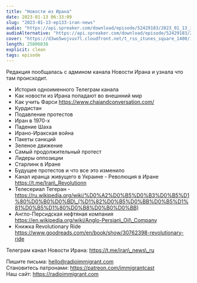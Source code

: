 ```yaml
---
title: "Новости из Ирана"
date: 2023-01-13 06:33:09
slug: "2023-01-13-ep133-iran-news"
audio: "https://api.spreaker.com/download/episode/52429183/2023_01_13_icast_ep133_iran_news.mp3"
audioAlternative: "https://api.spreaker.com/download/episode/52429183/2023_01_13_icast_ep133_iran_news.mp3"
cover: "https://d3wo5wojvuv7l.cloudfront.net/t_rss_itunes_square_1400/images.spreaker.com/original/38f6b1f8a9742c95a38c8d114fcf1305.jpg"
length: 25806838
explicit: clean
tags: episode
---
```


Редакция пообщалась с админом канала Новости Ирана и узнала что там происходит.  
  
* История одноименного Телеграм канала  
* Как новости из Ирана попадают во внешнний мир  
* Как учить Фарси https://www.chaiandconversation.com/  
* Курдистан  
* Подавление протестов  
* Иран в 1970-х  
* Падение Шаха  
* Ирано-Иракская война  
* Пакеты санкций  
* Зеленое движение  
* Самый продолжительный протест  
* Лидеры оппозиции  
* Старлинк в Иране  
* Будущее протестов и что все это изменило  
* Канал иранца живущего в Украине - Революция в Иране https://t.me/Iran\_Revolutionn  
* Телесериал Тегеран - https://ru.wikipedia.org/wiki/%D0%A2%D0%B5%D0%B3%D0%B5%D1%80%D0%B0%D0%BD\_(%D1%82%D0%B5%D0%BB%D0%B5%D1%81%D0%B5%D1%80%D0%B8%D0%B0%D0%BB)  
* Англо-Персидская нефтяная компания https://en.wikipedia.org/wiki/Anglo-Persian\_Oil\_Company  
* Книжка Revolutionary Ride https://www.goodreads.com/en/book/show/30762398-revolutionary-ride  
  
Телеграм канал Новости Ирана: https://t.me/iran\_news\_ru  
  
Пишите письма: hello@radioimmigrant.com  
Становитесь патронами: https://patreon.com/immigrantcast  
Наш сайт: https://radioimmigrant.com
